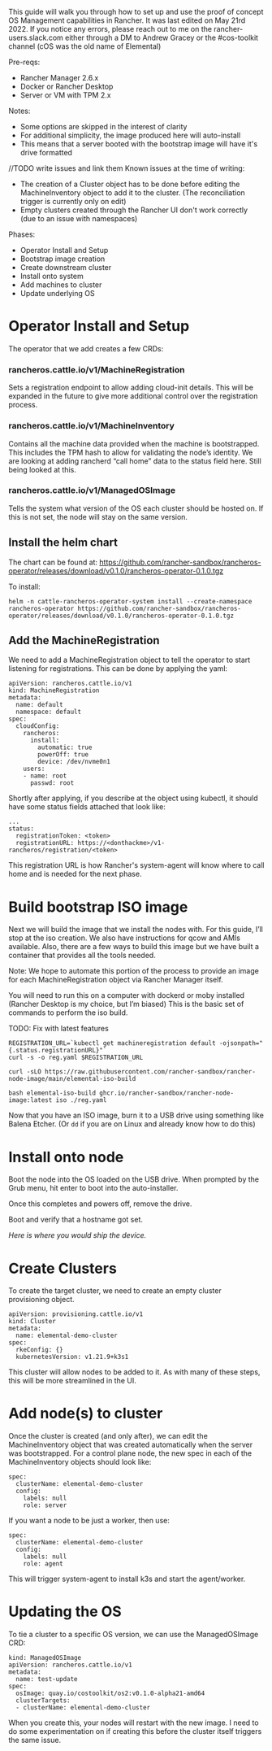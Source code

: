 This guide will walk you through how to set up and use the proof of concept OS Management capabilities in Rancher. It was last edited on May 21rd 2022. If you notice any errors, please reach out to me on the rancher-users.slack.com either through a DM to Andrew Gracey or the #cos-toolkit channel (cOS was the old name of Elemental)

Pre-reqs:

-	Rancher Manager 2.6.x
-	Docker or Rancher Desktop
-	Server or VM with TPM 2.x

Notes:
-	Some options are skipped in the interest of clarity
-	For additional simplicity, the image produced here will auto-install 
  - This means that a server booted with the bootstrap image will have it's drive formatted

//TODO write issues and link them
Known issues at the time of writing:
-	The creation of a Cluster object has to be done before editing the MachineInventory object to add it to the cluster. (The reconciliation trigger is currently only on edit)
- Empty clusters created through the Rancher UI don't work correctly (due to an issue with namespaces)


Phases:
-	Operator Install and Setup
-	Bootstrap image creation
-	Create downstream cluster 
-	Install onto system
-	Add machines to cluster
-	Update underlying OS


# Operator Install and Setup

The operator that we add creates a few CRDs:

### rancheros.cattle.io/v1/MachineRegistration
Sets a registration endpoint to allow adding cloud-init details. This will be expanded in the future to give more additional control over the registration process.

### rancheros.cattle.io/v1/MachineInventory
Contains all the machine data provided when the machine is bootstrapped. This includes the TPM hash to allow for validating the node’s identity.
We are looking at adding rancherd “call home” data to the status field here. Still being looked at this.

### rancheros.cattle.io/v1/ManagedOSImage
Tells the system what version of the OS each cluster should be hosted on. If this is not set, the node will stay on the same version.

## Install the helm chart

The chart can be found at: https://github.com/rancher-sandbox/rancheros-operator/releases/download/v0.1.0/rancheros-operator-0.1.0.tgz

To install:
```
helm -n cattle-rancheros-operator-system install --create-namespace rancheros-operator https://github.com/rancher-sandbox/rancheros-operator/releases/download/v0.1.0/rancheros-operator-0.1.0.tgz
```

## Add the MachineRegistration 

We need to add a MachineRegistration object to tell the operator to start listening for registrations. This can be done by applying the yaml:
```
apiVersion: rancheros.cattle.io/v1
kind: MachineRegistration
metadata:
  name: default
  namespace: default
spec:
  cloudConfig:
    rancheros:
      install:
        automatic: true
        powerOff: true
        device: /dev/nvme0n1
    users:
    - name: root
      passwd: root
```

Shortly after applying, if you describe at the object using kubectl, it should have some status fields attached that look like:
```
...
status:
  registrationToken: <token>
  registrationURL: https://<donthackme>/v1-rancheros/registration/<token>
```

This registration URL is how Rancher's system-agent will know where to call home and is needed for the next phase. 

# Build bootstrap ISO image

Next we will build the image that we install the nodes with. For this guide, I’ll stop at the iso creation. We also have instructions for qcow and AMIs available. Also, there are a few ways to build this image but we have built a container that provides all the tools needed. 

Note: We hope to automate this portion of the process to provide an image for each MachineRegistration object via Rancher Manager itself.

You will need to run this on a computer with dockerd or moby installed (Rancher Desktop is my choice, but I’m biased)
This is the basic set of commands to perform the iso build.


TODO: Fix with latest features

```
REGISTRATION_URL=`kubectl get machineregistration default -ojsonpath="{.status.registrationURL}"`
curl -s -o reg.yaml $REGISTRATION_URL

curl -sLO https://raw.githubusercontent.com/rancher-sandbox/rancher-node-image/main/elemental-iso-build

bash elemental-iso-build ghcr.io/rancher-sandbox/rancher-node-image:latest iso ./reg.yaml
```

Now that you have an ISO image, burn it to a USB drive using something like Balena Etcher. (Or `dd` if you are on Linux and already know how to do this)

# Install onto node

Boot the node into the OS loaded on the USB drive. When prompted by the Grub menu, hit enter to boot into the auto-installer.

Once this completes and powers off, remove the drive. 

Boot and verify that a hostname got set.

*Here is where you would ship the device.*

# Create Clusters

To create the target cluster, we need to create an empty cluster provisioning object.

```
apiVersion: provisioning.cattle.io/v1
kind: Cluster
metadata:
  name: elemental-demo-cluster
spec:
  rkeConfig: {}
  kubernetesVersion: v1.21.9+k3s1
```

This cluster will allow nodes to be added to it. As with many of these steps, this will be more streamlined in the UI.

# Add node(s) to cluster

Once the cluster is created (and only after), we can edit the MachineInventory object that was created automatically when the server was bootstrapped.
For a control plane node, the new spec in each of the MachineInventory objects should look like: 

```
spec:
  clusterName: elemental-demo-cluster
  config:
    labels: null
    role: server
```

If you want a node to be just a worker, then use:

```
spec:
  clusterName: elemental-demo-cluster
  config:
    labels: null
    role: agent
```

This will trigger system-agent to install k3s and start the agent/worker. 

# Updating the OS

To tie a cluster to a specific OS version, we can use the ManagedOSImage CRD:

```
kind: ManagedOSImage
apiVersion: rancheros.cattle.io/v1
metadata:
  name: test-update
spec:
  osImage: quay.io/costoolkit/os2:v0.1.0-alpha21-amd64
  clusterTargets:
  - clusterName: elemental-demo-cluster
```

When you create this, your nodes will restart with the new image. I need to do some experimentation on if creating this before the cluster itself triggers the same issue.

